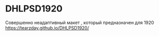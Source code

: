 # DHLPSD1920

Совершенно неадаптивный макет , который предназначен для 1920 https://tearzday.github.io/DHLPSD1920/
